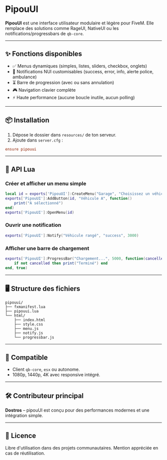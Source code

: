 # PipouUI

**PipouUI** est une interface utilisateur modulaire et légère pour FiveM. Elle remplace des solutions comme RageUI, NativeUI ou les notifications/progressbars de `qb-core`.

---

## ✨ Fonctions disponibles

- ✅ Menus dynamiques (simples, listes, sliders, checkbox, onglets)
- 🔔 Notifications NUI customisables (success, error, info, alerte police, ambulance)
- ⏳ Barre de progression (avec ou sans annulation)
- 🎮 Navigation clavier complète
- ⚡ Haute performance (aucune boucle inutile, aucun polling)

---

## 📦 Installation

1. Dépose le dossier dans `resources/` de ton serveur.
2. Ajoute dans `server.cfg` :

```cfg
ensure pipouui
```

---

## 📘 API Lua

### Créer et afficher un menu simple
```lua
local id = exports['PipouUI']:CreateMenu("Garage", "Choisissez un véhicule")
exports['PipouUI']:AddButton(id, "Véhicule A", function()
    print("A sélectionné")
end)
exports['PipouUI']:OpenMenu(id)
```

### Ouvrir une notification
```lua
exports['PipouUI']:Notify("Véhicule rangé", "success", 3000)
```

### Afficher une barre de chargement
```lua
exports['PipouUI']:ProgressBar("Chargement...", 5000, function(cancelled)
    if not cancelled then print("Terminé") end
end, true)
```

---

## 🖥️ Structure des fichiers

```
pipouui/
├── fxmanifest.lua
├── pipouui.lua
└── html/
    ├── index.html
    ├── style.css
    ├── menu.js
    ├── notify.js
    └── progressbar.js
```

---

## 🧪 Compatible

- Client `qb-core`, `esx` ou autonome.
- 1080p, 1440p, 4K avec responsive intégré.

---

## 🛠️ Contributeur principal

**Dostros** – pipouUI est conçu pour des performances modernes et une intégration simple.

---

## 📄 Licence

Libre d'utilisation dans des projets communautaires. Mention appréciée en cas de réutilisation.
